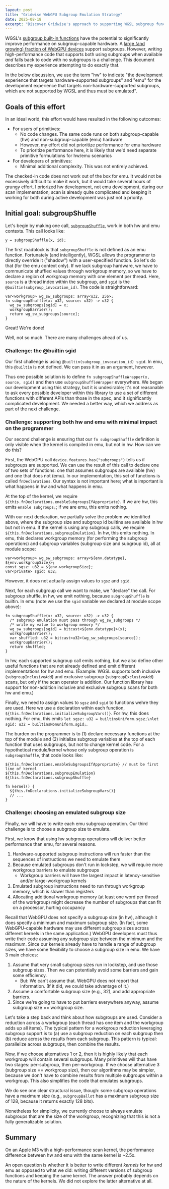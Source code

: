 ```yaml
---
layout: post
title: "Gridwise WebGPU Subgroup Emulation Strategy"
date: 2025-08-18
excerpt: "Discover Gridwise's approach to supporting WGSL subgroup functions while maintaining fallback compatibility for all devices."
---
```


WGSL's [subgroup built-in functions](https://gpuweb.github.io/gpuweb/wgsl/#subgroup-builtin-functions) have the potential to significantly improve performance on subgroup-capable hardware. A [large (and growing) fraction of WebGPU devices](https://web3dsurvey.com/webgpu) support subgroups. However, writing high-performance code that supports both using subgroups when available _and_ falls back to code with no subgroups is a challenge. This document describes my experience attempting to do exactly that.

In the below discussion, we use the term "hw" to indicate "the development experience that targets hardware-supported subgroups" and "emu" for the development experience that targets non-hardware-supported subgroups, which are not supported by WGSL and thus must be emulated".

## Goals of this effort

In an ideal world, this effort would have resulted in the following outcomes:

- For users of primitives:
  - No code changes. The same code runs on both subgroup-capable (hw) and non-subgroup-capable (emu) hardware
  - However, my effort did not prioritize performance for emu hardware
  - To prioritize performance here, it is likely that we'd need separate primitive formulations for hw/emu scenarios
- For developers of primitives:
  - Minimal additional complexity. This was not entirely achieved.

The checked-in code does not work out of the box for emu. It would not be excessively difficult to make it work, but it would take several hours of grungy effort. I priorized hw development, not emu development, during our scan implementation; scan is already quite complicated and keeping it working for both during active development was just not a priority.

## Initial goal: subgroupShuffle

Let's begin by making one call, [`subgroupShuffle`](https://www.w3.org/TR/WGSL/#subgroupshuffle-builtin), work in both hw and emu contexts. This call looks like:

```wgsl
y = subgroupShuffle(x, id);
```

The first roadblock is that `subgroupShuffle` is not defined as an emu function. Fortunately (and intelligently), WGSL allows the programmer to directly override it ("shadow") with a user-specified function. So let's do that (for the emu context only). If we lack subgroup hardware, we have to communicate shuffled values through workgroup memory, so we have to declare a region of workgroup memory with one element per thread. Here, `source` is a thread index within the subgroup, and `sgid` is the `@builtin(subgroup_invocation_id)`. The code is straightforward:

```wgsl
var<workgroup> wg_sw_subgroups: array<u32, 256>;
fn subgroupShuffle(x: u32, source: u32) -> u32 {
  wg_sw_subgroups[sgid] = x;
  workgroupBarrier();
  return wg_sw_subgroups[source];
}
```

Great! We're done!

Well, not so much. There are many challenges ahead of us.

### Challenge: the @builtin sgid

Our first challenge is using `@builtin(subgroup_invocation_id) sgid`. In emu, this `@builtin` is not defined. We can pass it in as an argument, however.

Thus one possible solution is to define `fn subgroupShuffleWrapper(x, source, sgid)` and then use `subgroupShuffleWrapper` everywhere. We began our development using this strategy, but it is undesirable; it's not reasonable to ask every possible developer within this library to use a set of different functions with different APIs than those in the spec, and it significantly complicated development. We needed a better way, which we address as part of the next challenge.

### Challenge: supporting both hw and emu with minimal impact on the programmer

Our second challenge is ensuring that our `fn subgroupShuffle` definition is only visible when the kernel is compiled in emu, but not in hw. How can we do this?

First, the WebGPU call `device.features.has("subgroups")` tells us if subgroups are supported. We can use the result of this call to declare one of two sets of functions: one that assumes subgroups are available (hw) and one that does not (emu). In our implementation, this set of functions is called `fnDeclarations`. Our syntax is not important here; what is important is what happens in hw and what happens in emu.

At the top of the kernel, we require `${this.fnDeclarations.enableSubgroupsIfAppropriate}`. If we are hw, this emits `enable subgroups;`; if we are emu, this emits nothing.

With our next declaration, we partially solve the problem we identified above, where the subgroup size and subgroup id builtins are available in hw but not in emu. If the kernel is using any subgroup calls, we require `${this.fnDeclarations.subgroupEmulation}`. In hw, this emits nothing. In emu, this declares workgroup memory (for performing the subgroup operations) and subgroup variables (subgroup size and subgroup id), all at module scope:

```wgsl
var<workgroup> wg_sw_subgroups: array<${env.datatype}, ${env.workgroupSize}>;
const sgsz: u32 = ${env.workgroupSize};
var<private> sgid: u32;
```

However, it does not actually assign values to `sgsz` and `sgid`.

Next, for each subgroup call we want to make, we "declare" the call. For subgroup shuffle, in hw, we emit nothing, because `subgroupShuffle` is builtin. In emu (note we use the `sgid` variable we declared at module scope above):

```wgsl
fn subgroupShuffle(x: u32, source: u32) -> u32 {
  /* subgroup emulation must pass through wg_sw_subgroups */
  /* write my value to workgroup memory */
  wg_sw_subgroups[sgid] = bitcast<${env.datatype}>(x);
  workgroupBarrier();
  var shuffled: u32 = bitcast<u32>(wg_sw_subgroups[source]);
  workgroupBarrier();
  return shuffled;
}
```

In hw, each supported subgroup call emits nothing, but we also define other useful functions that are not already defined and emit different implementations for hw and emu. (Example: WGSL supports both inclusive (`subgroupInclusiveAdd`) and exclusive subgroup (`subgroupExclusiveAdd`) scans, but only if the scan operator is addition. Our function library has support for non-addition inclusive and exclusive subgroup scans for both hw and emu.)

Finally, we need to assign values to `sgsz` and `sgid` to functions wehre they are used. Here we use a declaration within each function, `      ${this.fnDeclarations.initializeSubgroupVars()}`. For hw, this does nothing. For emu, this emits `let sgsz: u32 = builtinsUniform.sgsz;\nlet sgid: u32 = builtinsNonuniform.sgid;`.

The burden on the programmer is to (1) declare necessary functions at the top of the module and (2) initialize subgroup variables at the top of each function that uses subgroups, but not to change kernel code. For a hypothetical module/kernel whose only subgroup operation is `subgroupShuffle`, that code looks like:

```wgsl
${this.fnDeclarations.enableSubgroupsIfAppropriate} // must be first line of kernel
${this.fnDeclarations.subgroupEmulation}
${this.fnDeclarations.subgroupShuffle}

fn kernel() {
  ${this.fnDeclarations.initializeSubgroupVars()}
  // ...
}
```

### Challenge: choosing an emulated subgroup size

Finally, we will have to write each emu subgroup operation. Our third challenge is to choose a subgroup size to emulate.

First, we know that using hw subgroup operations will deliver better performance than emu, for several reasons.

1. Hardware-supported subgroup instructions will run faster than the sequences of instructions we need to emulate them
2. Because emulated subgroups don't run in lockstep, we will require more workgroup barriers to emulate subgroups
   - Workgroup barriers will have the largest impact in latency-sensitive and/or large-workgroup kernels
3. Emulated subgroup instructions need to run through workgroup memory, which is slower than registers
4. Allocating additional workgroup memory (at least one word per thread of the workgroup) might decrease the number of subgroups that can fit on a processor, hurting occupancy

Recall that WebGPU does not specify a subgroup size (in hw), although it does specify a minimum and maximum subgroup size. (In fact, some WebGPU-capable hardware may use different subgroup sizes across different kernels in the same application.) WebGPU developers must thus write their code assuming any subgroup size between the minimum and the maximum. Since our kernels already have to handle a range of subgroup sizes, we have some flexibility to choose a subgroup size in emu. We have 3 main choices:

1. Assume that very small subgroup sizes run in lockstep, and use those subgroup sizes. Then we can potentially avoid some barriers and gain some efficiency.
   - But: We can't assume that. WebGPU does not report that information. (If it did, we could take advantage of it.)
2. Assume a comfortable subgroup size (e.g., 32), and add appropriate barriers.
3. Since we're going to have to put barriers everywhere anyway, assume subgroup size == workgroup size.

Let's take a step back and think about how subgroups are used. Consider a reduction across a workgroup (each thread has one item and the workgroup adds up all items). The typical pattern for a workgroup reduction leveraging subgroup support is to (a) use a subgroup reduction on each subgroup then (b) reduce across the results from each subgroup. This pattern is typical: parallelize across subgroups, then combine the results.

Now, if we choose alternatives 1 or 2, then it is highly likely that each workgroup will contain several subgroups. Many primitives will thus have two stages: per-subgroup, then per-workgroup. If we choose alternative 3 (subgroup size == workgroup size), then our algorithms may be simpler, because we don't have to combine results from multiple subgroups within a workgroup. This also simplifies the code that emulates subgroups.

We do see one clear structural issue, though: some subgroup operations have a maximum size (e.g., `subgroupBallot` has a maximum subgroup size of 128, because it returns exactly 128 bits).

Nonetheless for simplicity, we currently choose to always emulate subgroups that are the size of the workgroup, recognizing that this is not a fully generalizable solution.

## Summary

On an Apple M3 with a high-performance scan kernel, the performance difference between hw and emu with the same kernel is ~2.5x.

An open question is whether it is better to write different _kernels_ for hw and emu as opposed to what we did: writing different versions of subgroup functions and keeping the same kernel. The answer probably depends on the nature of the kernels. We did not explore the latter alternative at all.
